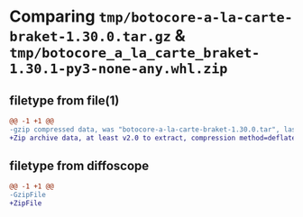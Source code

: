 # Comparing `tmp/botocore-a-la-carte-braket-1.30.0.tar.gz` & `tmp/botocore_a_la_carte_braket-1.30.1-py3-none-any.whl.zip`

## filetype from file(1)

```diff
@@ -1 +1 @@
-gzip compressed data, was "botocore-a-la-carte-braket-1.30.0.tar", last modified: Tue Jul  4 01:44:19 2023, max compression
+Zip archive data, at least v2.0 to extract, compression method=deflate
```

## filetype from diffoscope

```diff
@@ -1 +1 @@
-GzipFile
+ZipFile
```

